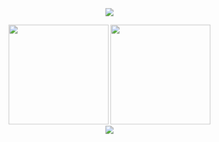 <div align="center">
<img src="https://skills.thijs.gg/icons?i=html,css,js,sass,react,nextjs,nodejs,express,mongodb,prisma" />
</div>

<br>

<div align="center">
  <img src="https://github-readme-stats-git-masterrstaa-rickstaa.vercel.app/api?username=ddastardly91&show_icons=true&theme=dracula" height="200px" />
  <img src="https://github-readme-stats-git-masterrstaa-rickstaa.vercel.app/api/top-langs/?username=ddastardly91&theme=dracula" height="200px" />
</div>

<div align="center">
  <img src="https://komarev.com/ghpvc/?username=ddastardly91&color=blueviolet" />
</div>
